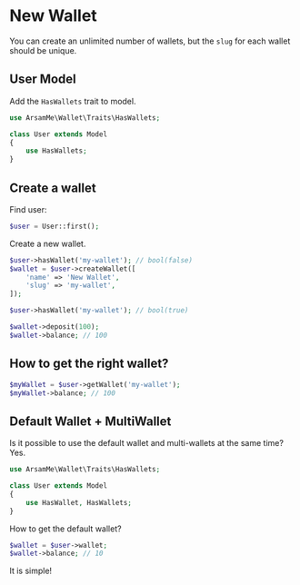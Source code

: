 # New Wallet

You can create an unlimited number of wallets, but the `slug` for each wallet should be unique.

## User Model

Add the `HasWallets` trait to model.

```php
use ArsamMe\Wallet\Traits\HasWallets;

class User extends Model
{
    use HasWallets;
}
```

## Create a wallet

Find user:

```php
$user = User::first(); 
```

Create a new wallet.

```php
$user->hasWallet('my-wallet'); // bool(false)
$wallet = $user->createWallet([
    'name' => 'New Wallet',
    'slug' => 'my-wallet',
]);

$user->hasWallet('my-wallet'); // bool(true)

$wallet->deposit(100);
$wallet->balance; // 100
```

## How to get the right wallet?

```php
$myWallet = $user->getWallet('my-wallet');
$myWallet->balance; // 100
```

## Default Wallet + MultiWallet

Is it possible to use the default wallet and multi-wallets at the same time? Yes.

```php
use ArsamMe\Wallet\Traits\HasWallets;

class User extends Model
{
    use HasWallet, HasWallets;
}
```

How to get the default wallet?

```php
$wallet = $user->wallet;
$wallet->balance; // 10
```

It is simple!
